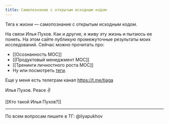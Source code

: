 ```yaml
---
title: Самопознание с открытым исходным кодом
---
```

Тяга к жизни — самопознание с открытым исходным кодом.

На связи Илья Пухов. Как и другие, я живу эту жизнь и пытаюсь ее понять.
На этом сайте публикую промежуточные результаты моих исследований.
Сейчас можно прочитать про:

- [[Осознанность MOC]]
- [[Продуктовый менеджмент MOC]]
- [[Тренинги личностного роста MOC]]
- Ну или посмотреть [теги](https://garinthengineer.github.io/urge-to-life/tags/).

Еще у меня есть телеграм канал https://t.me/tiaga

Илья Пухов.
Peace ✌️

[[Кто такой Илья Пухов?]]

---
По всем вопросам пишите в ТГ: @ilyapukhov